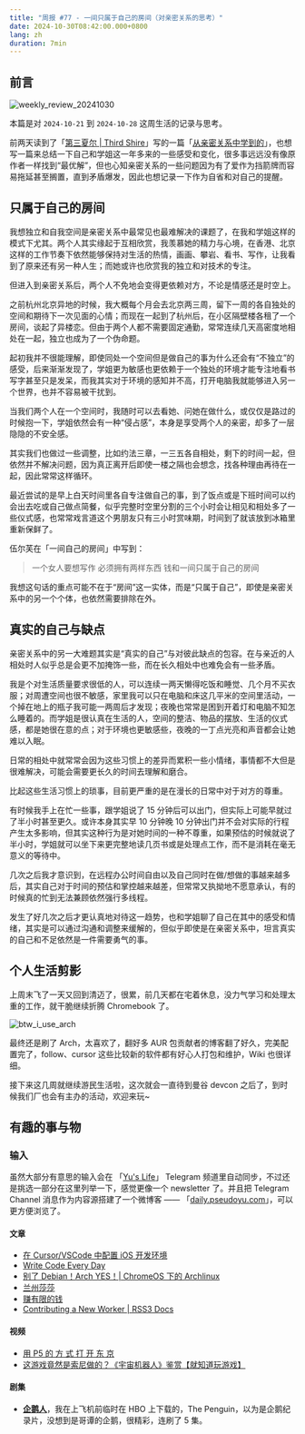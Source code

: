 ```yaml
---
title: "周报 #77 - 一间只属于自己的房间（对亲密关系的思考）"
date: 2024-10-30T08:42:00.000+0800
lang: zh
duration: 7min
---
```




## 前言

![weekly_review_20241030](https://image.pseudoyu.com/images/weekly_review_20241030.png)

本篇是对 `2024-10-21` 到 `2024-10-28` 这周生活的记录与思考。

前两天读到了「[第三夏尔 | Third Shire](https://thirdshire.com/)」写的一篇「[从亲密关系中学到的](https://thirdshire.com/relationship/)」，也想写一篇来总结一下自己和学姐这一年多来的一些感受和变化，很多事远远没有像原作者一样找到“最优解”，但也心知亲密关系的一些问题因为有了爱作为挡箭牌而容易拖延甚至搁置，直到矛盾爆发，因此也想记录一下作为自省和对自己的提醒。

## 只属于自己的房间

我想独立和自我空间是亲密关系中最常见也最难解决的课题了，在我和学姐这样的模式下尤其。两个人其实缘起于互相欣赏，我羡慕她的精力与心境，在香港、北京这样的工作节奏下依然能够保持对生活的热情，画画、攀岩、看书、写作，让我看到了原来还有另一种人生；而她或许也欣赏我的独立和对技术的专注。

但进入到亲密关系后，两个人不免地会变得更依赖对方，不论是情感还是时空上。

之前杭州北京异地的时候，我大概每个月会去北京两三周，留下一周的各自独处的空间和期待下一次见面的心情；而现在一起到了杭州后，在小区隔壁楼各租了一个房间，谈起了异楼恋。但由于两个人都不需要固定通勤，常常连续几天高密度地相处在一起，独立也成为了一个伪命题。

起初我并不很能理解，即使同处一个空间但是做自己的事为什么还会有“不独立”的感受，后来渐渐发现了，学姐更为敏感也更依赖于一个独处的环境才能专注地看书写字甚至只是发呆，而我其实对于环境的感知并不高，打开电脑我就能够进入另一个世界，也并不容易被干扰到。

当我们两个人在一个空间时，我随时可以去看她、问她在做什么，或仅仅是路过的时候抱一下，学姐依然会有一种“侵占感”，本身是享受两个人的亲密，却多了一层隐隐的不安全感。

其实我们也做过一些调整，比如约法三章，一三五各自相处，剩下的时间一起，但依然并不解决问题，因为真正离开后即使一楼之隔也会想念，找各种理由再待在一起，因此常常这样循环。

最近尝试的是早上白天时间里各自专注做自己的事，到了饭点或是下班时间可以约会出去吃或自己做点简餐，似乎完整时空里分割的三个小时会让相见和相处多了一些仪式感，也常常戏言道这个男朋友只有三小时赏味期，时间到了就该放到冰箱里重新保鲜了。

伍尔芙在「一间自己的房间」中写到：

> 一个女人要想写作 必须拥有两样东西 钱和一间只属于自己的房间

我想这句话的重点可能不在于“房间”这一实体，而是“只属于自己”，即使是亲密关系中的另一个个体，也依然需要排除在外。

## 真实的自己与缺点

亲密关系中的另一大难题其实是“真实的自己”与对彼此缺点的包容。在与亲近的人相处时人似乎总是会更不加掩饰一些，而在长久相处中也难免会有一些矛盾。

我是个对生活质量要求很低的人，可以连续一两天懒得吃饭和睡觉、几个月不买衣服；对周遭空间也很不敏感，家里我可以只在电脑和床这几平米的空间里活动，一个掉在地上的瓶子我可能一两周后才发现；夜晚也常常是困到开着灯和电脑不知怎么睡着的。而学姐是很认真在生活的人，空间的整洁、物品的摆放、生活的仪式感，都是她很在意的点；对于环境也更敏感些，夜晚的一丁点光亮和声音都会让她难以入眠。

日常的相处中就常常会因为这些习惯上的差异而累积一些小情绪，事情都不大但是很难解决，可能会需要更长久的时间去理解和磨合。

比起这些生活习惯上的琐事，目前更严重的是在漫长的日常中对于对方的尊重。

有时候我手上在忙一些事，跟学姐说了 15 分钟后可以出门，但实际上可能早就过了半小时甚至更久。或许本身其实早 10 分钟晚 10 分钟出门并不会对实际的行程产生太多影响，但其实这种行为是对她时间的一种不尊重，如果预估的时候就说了半小时，学姐就可以坐下来更完整地读几页书或是处理点工作，而不是消耗在毫无意义的等待中。

几次之后我才意识到，在远程办公时间自由以及自己同时在做/想做的事越来越多后，其实自己对于时间的预估和掌控越来越差，但常常又执拗地不愿意承认，有的时候真的忙到无法兼顾依然强行多线程。

发生了好几次之后才更认真地对待这一趋势，也和学姐聊了自己在其中的感受和情绪，其实是可以通过沟通和调整来缓解的，但似乎即使是在亲密关系中，坦言真实的自己和不足依然是一件需要勇气的事。

## 个人生活剪影

上周末飞了一天又回到清迈了，很累，前几天都在宅着休息，没力气学习和处理太重的工作，就干脆继续折腾 Chromebook 了。

![btw_i_use_arch](https://image.pseudoyu.com/images/btw_i_use_arch.png)

最终还是刷了 Arch，太喜欢了，翻好多 AUR 包贡献者的博客翻了好久，完美配置完了，follow、cursor 这些比较新的软件都有好心人打包和维护，Wiki 也很详细。

接下来这几周就继续游民生活啦，这次就会一直待到曼谷 devcon 之后了，到时候我们厂也会有主办的活动，欢迎来玩~

## 有趣的事与物

### 输入

虽然大部分有意思的输入会在 「[Yu's Life](https://t.me/pseudoyulife)」 Telegram 频道里自动同步，不过还是挑选一部分在这里列举一下，感觉更像一个 newsletter 了。并且把 Telegram Channel 消息作为内容源搭建了一个微博客 —— 「[daily.pseudoyu.com](https://daily.pseudoyu.com/)」，可以更方便浏览了。

#### 文章

- [在 Cursor/VSCode 中配置 iOS 开发环境](https://blog.imjp.uk/fxxk-xcode)
- [Write Code Every Day](https://johnresig.com/blog/write-code-every-day/)
- [别了 Debian！Arch YES！| ChromeOS 下的 Archlinux](https://blog.skihome.xyz/archives/4/)
- [兰州莎莎](https://me.revome.cn/articles/lanzhoushasha)
- [赚有限的钱](https://anotherdayu.com/2024/5978/)
- [Contributing a New Worker | RSS3 Docs](https://docs.rss3.io/guide/dsl/worker/contributing-a-new-worker-to-node)

#### 视频

- [用 P5 的 方 式 打 开 东 京](https://www.bilibili.com/video/BV1NcySYaE54)
- [这游戏竟然是索尼做的？《宇宙机器人》鉴赏【就知道玩游戏】](https://www.bilibili.com/video/BV1jM1MYzEXZ)

#### 剧集

- [**企鹅人**](http://movie.douban.com/subject/35604181/)，我在上飞机前临时在 HBO 上下载的，The Penguin，以为是企鹅纪录片，没想到是哥谭的企鹅，很精彩，连刷了 5 集。
